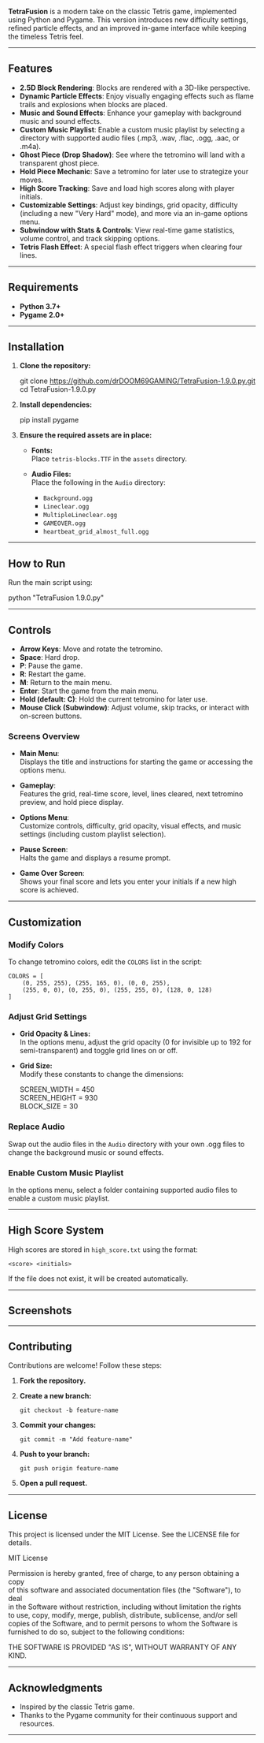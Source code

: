 **TetraFusion** is a modern take on the classic Tetris game, implemented using Python and Pygame. This version introduces new difficulty settings, refined particle effects, and an improved in-game interface while keeping the timeless Tetris feel.

---

## Features

- **2.5D Block Rendering**: Blocks are rendered with a 3D-like perspective.
- **Dynamic Particle Effects**: Enjoy visually engaging effects such as flame trails and explosions when blocks are placed.
- **Music and Sound Effects**: Enhance your gameplay with background music and sound effects.
- **Custom Music Playlist**: Enable a custom music playlist by selecting a directory with supported audio files (.mp3, .wav, .flac, .ogg, .aac, or .m4a).
- **Ghost Piece (Drop Shadow)**: See where the tetromino will land with a transparent ghost piece.
- **Hold Piece Mechanic**: Save a tetromino for later use to strategize your moves.
- **High Score Tracking**: Save and load high scores along with player initials.
- **Customizable Settings**: Adjust key bindings, grid opacity, difficulty (including a new "Very Hard" mode), and more via an in-game options menu.
- **Subwindow with Stats & Controls**: View real-time game statistics, volume control, and track skipping options.
- **Tetris Flash Effect**: A special flash effect triggers when clearing four lines.

---

## Requirements

- **Python 3.7+**
- **Pygame 2.0+**

---

## Installation

1. **Clone the repository:**

   git clone https://github.com/drDOOM69GAMING/TetraFusion-1.9.0.py.git  
   cd TetraFusion-1.9.0.py

2. **Install dependencies:**

   pip install pygame

3. **Ensure the required assets are in place:**

   - **Fonts:**  
     Place `tetris-blocks.TTF` in the `assets` directory.
   
   - **Audio Files:**  
     Place the following in the `Audio` directory:
     - `Background.ogg`
     - `Lineclear.ogg`
     - `MultipleLineclear.ogg`
     - `GAMEOVER.ogg`
     - `heartbeat_grid_almost_full.ogg`

---

## How to Run

Run the main script using:

   python "TetraFusion 1.9.0.py"

---

## Controls

- **Arrow Keys**: Move and rotate the tetromino.
- **Space**: Hard drop.
- **P**: Pause the game.
- **R**: Restart the game.
- **M**: Return to the main menu.
- **Enter**: Start the game from the main menu.
- **Hold (default: C)**: Hold the current tetromino for later use.
- **Mouse Click (Subwindow)**: Adjust volume, skip tracks, or interact with on-screen buttons.

### Screens Overview

- **Main Menu**:  
  Displays the title and instructions for starting the game or accessing the options menu.
  
- **Gameplay**:  
  Features the grid, real-time score, level, lines cleared, next tetromino preview, and hold piece display.
  
- **Options Menu**:  
  Customize controls, difficulty, grid opacity, visual effects, and music settings (including custom playlist selection).
  
- **Pause Screen**:  
  Halts the game and displays a resume prompt.
  
- **Game Over Screen**:  
  Shows your final score and lets you enter your initials if a new high score is achieved.

---

## Customization

### Modify Colors

To change tetromino colors, edit the `COLORS` list in the script:

    COLORS = [
        (0, 255, 255), (255, 165, 0), (0, 0, 255),
        (255, 0, 0), (0, 255, 0), (255, 255, 0), (128, 0, 128)
    ]

### Adjust Grid Settings

- **Grid Opacity & Lines:**  
  In the options menu, adjust the grid opacity (0 for invisible up to 192 for semi-transparent) and toggle grid lines on or off.
  
- **Grid Size:**  
  Modify these constants to change the dimensions:

    SCREEN_WIDTH = 450  
    SCREEN_HEIGHT = 930  
    BLOCK_SIZE = 30

### Replace Audio

Swap out the audio files in the `Audio` directory with your own .ogg files to change the background music or sound effects.

### Enable Custom Music Playlist

In the options menu, select a folder containing supported audio files to enable a custom music playlist.

---

## High Score System

High scores are stored in `high_score.txt` using the format:

    <score> <initials>

If the file does not exist, it will be created automatically.

---

## Screenshots



---

## Contributing

Contributions are welcome! Follow these steps:

1. **Fork the repository.**
2. **Create a new branch:**

       git checkout -b feature-name

3. **Commit your changes:**

       git commit -m "Add feature-name"

4. **Push to your branch:**

       git push origin feature-name

5. **Open a pull request.**

---

## License

This project is licensed under the MIT License. See the LICENSE file for details.

MIT License

Permission is hereby granted, free of charge, to any person obtaining a copy  
of this software and associated documentation files (the "Software"), to deal  
in the Software without restriction, including without limitation the rights  
to use, copy, modify, merge, publish, distribute, sublicense, and/or sell  
copies of the Software, and to permit persons to whom the Software is  
furnished to do so, subject to the following conditions:

THE SOFTWARE IS PROVIDED "AS IS", WITHOUT WARRANTY OF ANY KIND.

---

## Acknowledgments

- Inspired by the classic Tetris game.
- Thanks to the Pygame community for their continuous support and resources.

---
